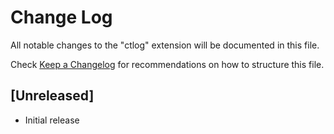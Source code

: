 # Change Log

All notable changes to the "ctlog" extension will be documented in this file.

Check [Keep a Changelog](http://keepachangelog.com/) for recommendations on how to structure this file.

## [Unreleased]

- Initial release